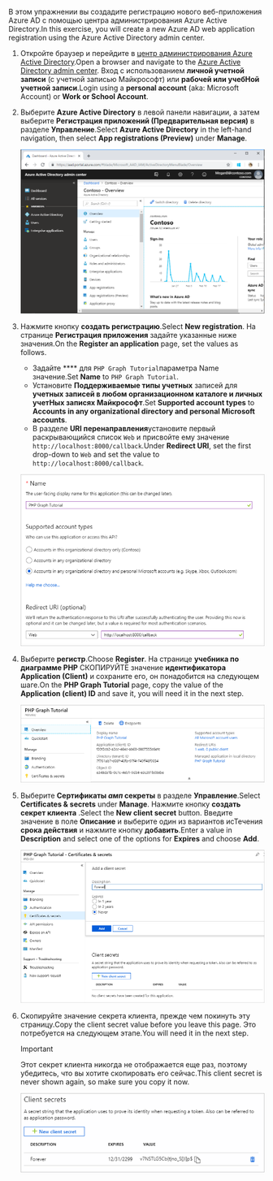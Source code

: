 <!-- markdownlint-disable MD002 MD041 -->

<span data-ttu-id="f95ff-101">В этом упражнении вы создадите регистрацию нового веб-приложения Azure AD с помощью центра администрирования Azure Active Directory.</span><span class="sxs-lookup"><span data-stu-id="f95ff-101">In this exercise, you will create a new Azure AD web application registration using the Azure Active Directory admin center.</span></span>

1. <span data-ttu-id="f95ff-102">Откройте браузер и перейдите в [центр администрирования Azure Active Directory](https://aad.portal.azure.com).</span><span class="sxs-lookup"><span data-stu-id="f95ff-102">Open a browser and navigate to the [Azure Active Directory admin center](https://aad.portal.azure.com).</span></span> <span data-ttu-id="f95ff-103">Вход с использованием **личной учетной записи** (с учетной записью Майкрософт) или **рабочей или учебНой учетной записи**.</span><span class="sxs-lookup"><span data-stu-id="f95ff-103">Login using a **personal account** (aka: Microsoft Account) or **Work or School Account**.</span></span>

1. <span data-ttu-id="f95ff-104">Выберите **Azure Active Directory** в левой панели навигации, а затем выберите **Регистрация приложений (Предварительная версия)** в разделе **Управление**.</span><span class="sxs-lookup"><span data-stu-id="f95ff-104">Select **Azure Active Directory** in the left-hand navigation, then select **App registrations (Preview)** under **Manage**.</span></span>

    ![<span data-ttu-id="f95ff-105">Снимок экрана с регистрациями приложений</span><span class="sxs-lookup"><span data-stu-id="f95ff-105">A screenshot of the App registrations</span></span> ](./images/aad-portal-app-registrations.png)

1. <span data-ttu-id="f95ff-106">Нажмите кнопку **создать регистрацию**.</span><span class="sxs-lookup"><span data-stu-id="f95ff-106">Select **New registration**.</span></span> <span data-ttu-id="f95ff-107">На странице **Регистрация приложения** задайте указанные ниже значения.</span><span class="sxs-lookup"><span data-stu-id="f95ff-107">On the **Register an application** page, set the values as follows.</span></span>

    - <span data-ttu-id="f95ff-108">Задайте \*\*\*\* для `PHP Graph Tutorial`параметра Name значение.</span><span class="sxs-lookup"><span data-stu-id="f95ff-108">Set **Name** to `PHP Graph Tutorial`.</span></span>
    - <span data-ttu-id="f95ff-109">Установите **Поддерживаемые типы учетных** записей для **учетных записей в любом организационном каталоге и личных учетНых записях Майкрософт**.</span><span class="sxs-lookup"><span data-stu-id="f95ff-109">Set **Supported account types** to **Accounts in any organizational directory and personal Microsoft accounts**.</span></span>
    - <span data-ttu-id="f95ff-110">В разделе **URI перенаправления**установите первый раскрывающийся список `Web` и присвойте ему значение `http://localhost:8000/callback`.</span><span class="sxs-lookup"><span data-stu-id="f95ff-110">Under **Redirect URI**, set the first drop-down to `Web` and set the value to `http://localhost:8000/callback`.</span></span>

    ![Снимок страницы "регистрация приложения"](./images/aad-register-an-app.png)

1. <span data-ttu-id="f95ff-112">Выберите **регистр**.</span><span class="sxs-lookup"><span data-stu-id="f95ff-112">Choose **Register**.</span></span> <span data-ttu-id="f95ff-113">На странице **учебника по диаграмме PHP** СКОПИРУЙТЕ значение **идентификатора Application (Client)** и сохраните его, он понадобится на следующем шаге.</span><span class="sxs-lookup"><span data-stu-id="f95ff-113">On the **PHP Graph Tutorial** page, copy the value of the **Application (client) ID** and save it, you will need it in the next step.</span></span>

    ![Снимок экрана с ИДЕНТИФИКАТОРом приложения для новой регистрации приложения](./images/aad-application-id.png)

1. <span data-ttu-id="f95ff-115">Выберите **Сертификаты _амп_ секреты** в разделе **Управление**.</span><span class="sxs-lookup"><span data-stu-id="f95ff-115">Select **Certificates & secrets** under **Manage**.</span></span> <span data-ttu-id="f95ff-116">Нажмите кнопку **создать секрет клиента** .</span><span class="sxs-lookup"><span data-stu-id="f95ff-116">Select the **New client secret** button.</span></span> <span data-ttu-id="f95ff-117">Введите значение в поле **Описание** и выберите один из вариантов исТечения **срока действия** и нажмите кнопку **добавить**.</span><span class="sxs-lookup"><span data-stu-id="f95ff-117">Enter a value in **Description** and select one of the options for **Expires** and choose **Add**.</span></span>

    ![Снимок экрана: диалоговое окно добавления секрета клиента](./images/aad-new-client-secret.png)

1. <span data-ttu-id="f95ff-119">Скопируйте значение секрета клиента, прежде чем покинуть эту страницу.</span><span class="sxs-lookup"><span data-stu-id="f95ff-119">Copy the client secret value before you leave this page.</span></span> <span data-ttu-id="f95ff-120">Это потребуется на следующем этапе.</span><span class="sxs-lookup"><span data-stu-id="f95ff-120">You will need it in the next step.</span></span>

    > [!IMPORTANT]
    > <span data-ttu-id="f95ff-121">Этот секрет клиента никогда не отображается еще раз, поэтому убедитесь, что вы хотите скопировать его сейчас.</span><span class="sxs-lookup"><span data-stu-id="f95ff-121">This client secret is never shown again, so make sure you copy it now.</span></span>

    ![Снимок экрана с недавно добавленным секретом клиента](./images/aad-copy-client-secret.png)